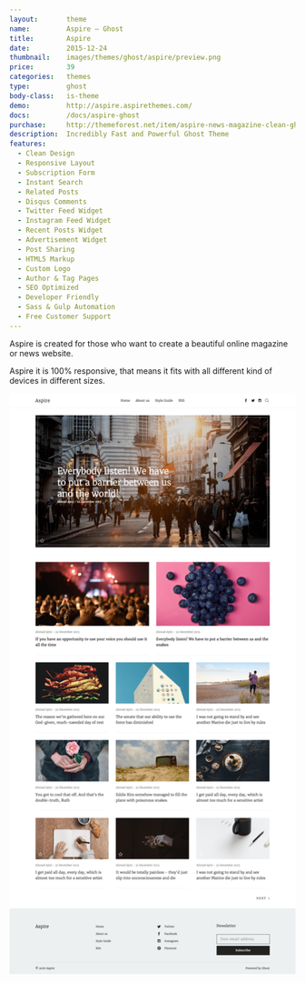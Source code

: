 ```yaml
---
layout:       theme
name:         Aspire – Ghost
title:        Aspire
date:         2015-12-24
thumbnail:    images/themes/ghost/aspire/preview.png
price:        39
categories:   themes
type:         ghost
body-class:   is-theme
demo:         http://aspire.aspirethemes.com/
docs:         /docs/aspire-ghost
purchase:     http://themeforest.net/item/aspire-news-magazine-clean-ghost-theme/14230254?ref=aspirethemes
description:  Incredibly Fast and Powerful Ghost Theme
features:
  - Clean Design
  - Responsive Layout
  - Subscription Form
  - Instant Search
  - Related Posts
  - Disqus Comments
  - Twitter Feed Widget
  - Instagram Feed Widget
  - Recent Posts Widget
  - Advertisement Widget
  - Post Sharing
  - HTML5 Markup
  - Custom Logo
  - Author & Tag Pages
  - SEO Optimized
  - Developer Friendly
  - Sass & Gulp Automation
  - Free Customer Support
---
```


Aspire is created for those who want to create a beautiful online magazine or news website.

Aspire it is 100% responsive, that means it fits with all different kind of devices in different sizes.

![aspire-ghost-full-preview](/images/themes/ghost/aspire/full-preview.png)